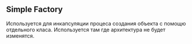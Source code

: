 ## Simple Factory

Используется для инкапсуляции процеса создания объекта с помощю отдельного класа.
Используется там где архитектура не будет изменятся.


